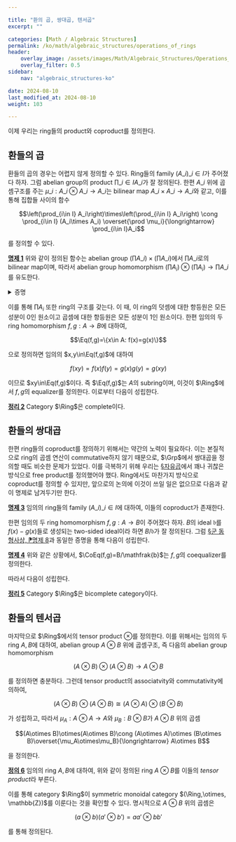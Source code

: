 ```yaml
---

title: "환의 곱, 쌍대곱, 텐서곱"
excerpt: ""

categories: [Math / Algebraic Structures]
permalink: /ko/math/algebraic_structures/operations_of_rings
header:
    overlay_image: /assets/images/Math/Algebraic_Structures/Operations_of_rings.png
    overlay_filter: 0.5
sidebar: 
    nav: "algebraic_structures-ko"

date: 2024-08-10
last_modified_at: 2024-08-10
weight: 103

---
```


이제 우리는 ring들의 product와 coproduct를 정의한다. 

## 환들의 곱

환들의 곱의 경우는 어렵지 않게 정의할 수 있다. Ring들의 family $(A\_i)\_{i\in I}$가 주어졌다 하자. 그럼 abelian group의 product $\prod\_{i\in I}A\_i$가 잘 정의된다. 한편 $A\_i$ 위에 곱셈구조를 주는 $\mu\_i: A\_i\otimes A\_i \rightarrow A\_i$는 bilinear map $A\_i\times A\_i \rightarrow A\_i$와 같고, 이를 통해 집합들 사이의 함수

$$\left(\prod_{i\in I} A_i\right)\times\left(\prod_{i\in I} A_i\right) \cong \prod_{i\in I} (A_i\times A_i) \overset{\prod \mu_i}{\longrightarrow} \prod_{i\in I}A_i$$

를 정의할 수 있다.

<div class="proposition" markdown="1">

<ins id="prop1">**명제 1**</ins> 위와 같이 정의된 함수는 abelian group $\left(\prod A\_i\right)\times\left(\prod A\_i\right)$에서 $\prod A\_i$로의 bilinear map이며, 따라서 abelian group homomorphism $\left(\prod A_i\right)\otimes\left(\prod A_i\right) \rightarrow \prod A\_i$를 유도한다. 

</div>
<details class="proof" markdown="1">
<summary>증명</summary>

위의 함수를 직접 원소로 나타내면, $\prod A\_i$의 원소들은 순서쌍 $(a\_i)\_{i\in I}$의 꼴이며, 두 원소 $(a\_i)\_{i\in I}, (b\_i)\_{i\in I}\in \prod A\_i$에 대해 이들 둘을 위 함수에 넣은 결과는

$$(a_i)_{i\in I}(b_i)_{i\in I}=(a_ib_i)_{i\in I}$$

을 통해 곱셈이 주어지게 된다. 즉 주어진 함수는 두 원소의 성분별로 곱셈을 하는 함수이다. 이제 bilinearity 또한 성분별로 확인할 수 있다. 

</details>

이를 통해 $\prod A_i$ 또한 ring의 구조를 갖는다. 이 때, 이 ring의 덧셈에 대한 항등원은 모든 성분이 $0$인 원소이고 곱셈에 대한 항등원은 모든 성분이 $1$인 원소이다. 한편 임의의 두 ring homomorphism $f,g:A \rightarrow B$에 대하여, 

$$\Eq(f,g)=\{x\in A: f(x)=g(x)\}$$

으로 정의하면 임의의 $x,y\in\Eq(f,g)$에 대하여

$$f(xy)=f(x)f(y)=g(x)g(y)=g(xy)$$

이므로 $xy\in\Eq(f,g)$이다. 즉 $\Eq(f,g)$는 $A$의 subring이며, 이것이 $\Ring$에서 $f,g$의 equalizer를 정의한다. 이로부터 다음이 성립한다.

<div class="proposition" markdown="1">

<ins id="thm2">**정리 2**</ins> Category $\Ring$은 complete이다. 

</div>

## 환들의 쌍대곱

한편 ring들의 coproduct를 정의하기 위해서는 약간의 노력이 필요하다. 이는 본질적으로 ring의 곱셈 연산이 commutative하지 않기 때문으로, $\Grp$에서 쌍대곱을 정의할 때도 비슷한 문제가 있었다. 이를 극복하기 위해 우리는 [§자유곱](/ko/math/algebraic_structures/free_products)에서 꽤나 귀찮은 방식으로 free product를 정의했어야 했다. Ring에서도 마찬가지 방식으로 coproduct를 정의할 수 있지만, 앞으로의 논의에 이것이 쓰일 일은 없으므로 다음과 같이 명제로 남겨두기만 한다. 

<div class="proposition" markdown="1">

<ins id="prop3">**명제 3**</ins> 임의의 ring들의 family $(A\_i)\_{i\in I}$에 대하여, 이들의 coproduct가 존재한다. 

</div>

한편 임의의 두 ring homomorphism $f,g:A \rightarrow B$이 주어졌다 하자. $B$의 ideal $\mathfrak{b}$를 $f(x)-g(x)$들로 생성되는 two-sided ideal이라 하면 $B/\mathfrak{b}$가 잘 정의된다. 그럼 [§군 동형사상, ⁋명제 8](/ko/math/algebraic_structures/isomorphism_theorems#prop8)과 동일한 증명을 통해 다음이 성립한다.

<div class="proposition" markdown="1">

<ins id="prop4">**명제 4**</ins> 위와 같은 상황에서, $\CoEq(f,g)=B/\mathfrak{b}$는 $f,g$의 coequalizer를 정의한다.

</div>

따라서 다음이 성립한다. 

<div class="proposition" markdown="1">

<ins id="thm5">**정리 5**</ins> Category $\Ring$은 bicomplete category이다.

</div>

## 환들의 텐서곱

마지막으로 $\Ring$에서의 tensor product $\otimes$를 정의한다. 이를 위해서는 임의의 두 ring $A,B$에 대하여, abelian group $A\otimes B$ 위에 곱셈구조, 즉 다음의 abelian group homomorphism

$$(A\otimes B)\otimes(A\otimes B) \rightarrow A\otimes B$$

를 정의하면 충분하다. 그런데 tensor product의 associatvity와 commutativity에 의하여, 

$$(A\otimes B)\otimes(A\otimes B)\cong (A\otimes A)\otimes (B\otimes B)$$

가 성립하고, 따라서 $\mu_A:A\otimes A \rightarrow A$와 $\mu_B: B\otimes B$가 $A\otimes B$ 위의 곱셈

$$(A\otimes B)\otimes(A\otimes B)\cong (A\otimes A)\otimes (B\otimes B)\overset{\mu_A\otimes\mu_B}{\longrightarrow} A\otimes B$$

을 정의한다.

<div class="definition" markdown="1">

<ins id="def6">**정의 6**</ins> 임의의 ring $A,B$에 대하여, 위와 같이 정의된 ring $A\otimes B$를 이들의 *tensor product*라 부른다. 

</div>

이를 통해 category $\Ring$이 symmetric monoidal category $(\Ring,\otimes, \mathbb{Z})$를 이룬다는 것을 확인할 수 있다. 명시적으로 $A\otimes B$ 위의 곱셈은

$$(a\otimes b)(a'\otimes b')=aa'\otimes bb'$$

를 통해 정의된다. 